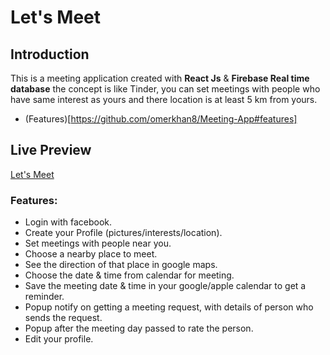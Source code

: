 # Let's Meet

## Introduction
This is a meeting application created with **React Js** & **Firebase Real time database** the concept is like Tinder, you can set meetings with people who have same interest as yours and there location is at least 5 km from yours.
- (Features)[https://github.com/omerkhan8/Meeting-App#features]

## Live Preview
[Let's Meet](https://lets-meetapp.firebaseapp.com/)

### Features:
- Login with facebook.
- Create your Profile (pictures/interests/location).
- Set meetings with people near you.
- Choose a nearby place to meet.
- See the direction of that place in google maps.
- Choose the date & time from calendar for meeting.
- Save the meeting date & time in your google/apple calendar to get a reminder.
- Popup notify on getting a meeting request, with details of person who sends
the request.
- Popup after the meeting day passed to rate the person.
- Edit your profile.


